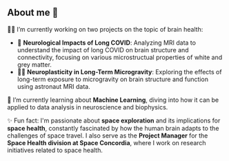 ## About me 💫

👩‍💻 I’m currently working on two projects on the topic of brain health: 
- 🧠 **Neurological Impacts of Long COVID**: Analyzing MRI data to understand the impact of long COVID on brain structure and connectivity, focusing on various microstructual properties of white and grey matter. 
- 👩‍🚀 **Neuroplasticity in Long-Term Microgravity**: Exploring the effects of long-term exposure to microgravity on brain structure and function using astronaut MRI data. 

🌱 I’m currently learning about **Machine Learning**, diving into how it can be applied to data analysis in neuroscience and biophysics. 

✨ Fun fact: I'm passionate about **space exploration** and its implications for **space health**, constantly fascinated by how the human brain adapts to the challenges of space travel. I also serve as the **Project Manager** for the **Space Health division at Space Concordia**, where I work on research initiatives related to space health. 
